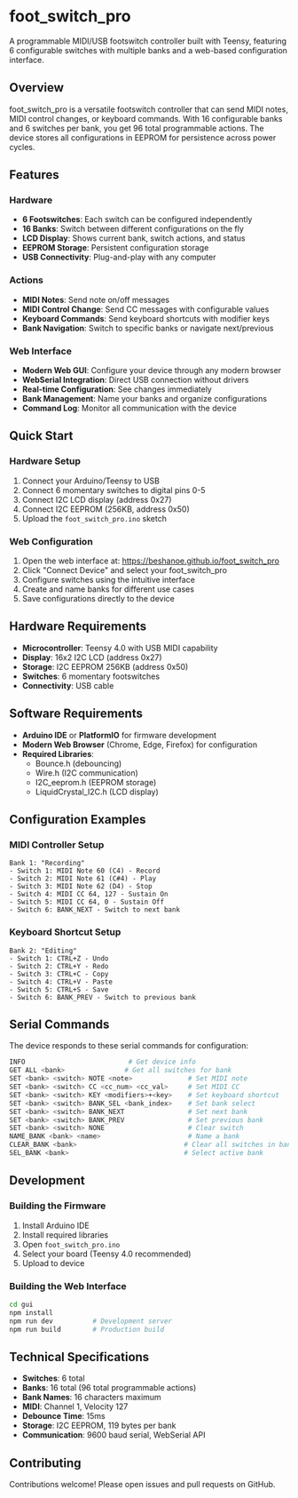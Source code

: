 # foot_switch_pro

A programmable MIDI/USB footswitch controller built with Teensy, featuring 6 configurable switches with multiple banks and a web-based configuration interface.

## Overview

foot_switch_pro is a versatile footswitch controller that can send MIDI notes, MIDI control changes, or keyboard commands. With 16 configurable banks and 6 switches per bank, you get 96 total programmable actions. The device stores all configurations in EEPROM for persistence across power cycles.

## Features

### Hardware
- **6 Footswitches**: Each switch can be configured independently
- **16 Banks**: Switch between different configurations on the fly
- **LCD Display**: Shows current bank, switch actions, and status
- **EEPROM Storage**: Persistent configuration storage
- **USB Connectivity**: Plug-and-play with any computer

### Actions
- **MIDI Notes**: Send note on/off messages
- **MIDI Control Change**: Send CC messages with configurable values
- **Keyboard Commands**: Send keyboard shortcuts with modifier keys
- **Bank Navigation**: Switch to specific banks or navigate next/previous

### Web Interface
- **Modern Web GUI**: Configure your device through any modern browser
- **WebSerial Integration**: Direct USB connection without drivers
- **Real-time Configuration**: See changes immediately
- **Bank Management**: Name your banks and organize configurations
- **Command Log**: Monitor all communication with the device

## Quick Start

### Hardware Setup
1. Connect your Arduino/Teensy to USB
2. Connect 6 momentary switches to digital pins 0-5
3. Connect I2C LCD display (address 0x27)
4. Connect I2C EEPROM (256KB, address 0x50)
5. Upload the `foot_switch_pro.ino` sketch

### Web Configuration
1. Open the web interface at: https://beshanoe.github.io/foot_switch_pro
2. Click "Connect Device" and select your foot_switch_pro
3. Configure switches using the intuitive interface
4. Create and name banks for different use cases
5. Save configurations directly to the device

## Hardware Requirements

- **Microcontroller**: Teensy 4.0 with USB MIDI capability
- **Display**: 16x2 I2C LCD (address 0x27)
- **Storage**: I2C EEPROM 256KB (address 0x50)
- **Switches**: 6 momentary footswitches
- **Connectivity**: USB cable

## Software Requirements

- **Arduino IDE** or **PlatformIO** for firmware development
- **Modern Web Browser** (Chrome, Edge, Firefox) for configuration
- **Required Libraries**:
  - Bounce.h (debouncing)
  - Wire.h (I2C communication)
  - I2C_eeprom.h (EEPROM storage)
  - LiquidCrystal_I2C.h (LCD display)

## Configuration Examples

### MIDI Controller Setup
```
Bank 1: "Recording"
- Switch 1: MIDI Note 60 (C4) - Record
- Switch 2: MIDI Note 61 (C#4) - Play
- Switch 3: MIDI Note 62 (D4) - Stop
- Switch 4: MIDI CC 64, 127 - Sustain On
- Switch 5: MIDI CC 64, 0 - Sustain Off
- Switch 6: BANK_NEXT - Switch to next bank
```

### Keyboard Shortcut Setup
```
Bank 2: "Editing"
- Switch 1: CTRL+Z - Undo
- Switch 2: CTRL+Y - Redo
- Switch 3: CTRL+C - Copy
- Switch 4: CTRL+V - Paste
- Switch 5: CTRL+S - Save
- Switch 6: BANK_PREV - Switch to previous bank
```

## Serial Commands

The device responds to these serial commands for configuration:

```bash
INFO                          # Get device info
GET ALL <bank>               # Get all switches for bank
SET <bank> <switch> NOTE <note>              # Set MIDI note
SET <bank> <switch> CC <cc_num> <cc_val>     # Set MIDI CC
SET <bank> <switch> KEY <modifiers>+<key>    # Set keyboard shortcut
SET <bank> <switch> BANK_SEL <bank_index>    # Set bank select
SET <bank> <switch> BANK_NEXT                # Set next bank
SET <bank> <switch> BANK_PREV                # Set previous bank
SET <bank> <switch> NONE                     # Clear switch
NAME_BANK <bank> <name>                      # Name a bank
CLEAR_BANK <bank>                           # Clear all switches in bank
SEL_BANK <bank>                             # Select active bank
```

## Development

### Building the Firmware
1. Install Arduino IDE
2. Install required libraries
3. Open `foot_switch_pro.ino`
4. Select your board (Teensy 4.0 recommended)
5. Upload to device

### Building the Web Interface
```bash
cd gui
npm install
npm run dev          # Development server
npm run build        # Production build
```

## Technical Specifications

- **Switches**: 6 total
- **Banks**: 16 total (96 total programmable actions)
- **Bank Names**: 16 characters maximum
- **MIDI**: Channel 1, Velocity 127
- **Debounce Time**: 15ms
- **Storage**: I2C EEPROM, 119 bytes per bank
- **Communication**: 9600 baud serial, WebSerial API

## Contributing

Contributions welcome! Please open issues and pull requests on GitHub.